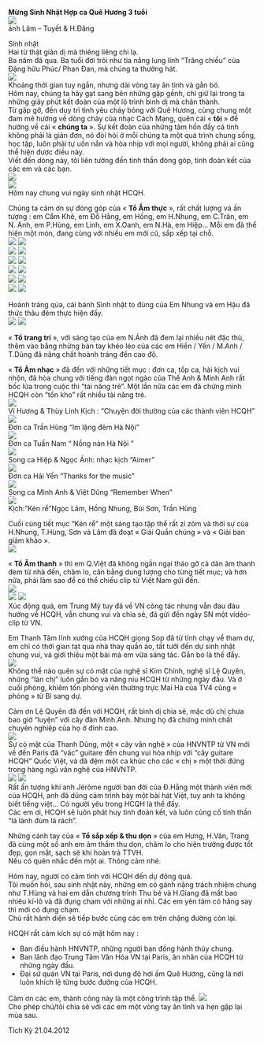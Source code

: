 <!--
title: Sinh nhật HCQH 3 tuổi
author:  Nguyễn Tích Kỳ
-->

**Mừng Sinh Nhật Hợp ca Quê Hương 3 tuổi**  
![](1-1.jpg)  
ảnh Lâm – Tuyết & H.Đăng
          
Sinh nhật  
Hai từ thật giản dị mà thiêng liêng chi lạ.  
Ba năm đã qua.
Ba tuổi đời trôi như tia nắng lung linh ”Trăng chiều”  của Đặng hữu Phúc/ Phan Đan, mà chúng ta thường hát.  
![](1-3.jpg)  
Khoảng thời gian tuy ngắn, nhưng dài vòng tay ân tình và gắn bó.  
Hôm nay, chúng ta hãy gạt sang bên những gập gềnh, chỉ giữ lại trong ta những giây phút kết đoàn của một lộ trình bình dị mà chân thành.  
Từ gặp gỡ, đến duy trì tình yêu cháy bỏng với Quê Hương, cùng chung một đam mê hướng về dòng chảy của nhạc Cách Mạng, quên cái « **tôi** » để hướng về cái « **chúng ta** ». Sự kết đoàn của những tâm hồn đầy cá tính không phải là giản đơn, nó đòi hỏi ở mỗi chúng ta một quá trình chung sống, học tập, luôn phải tự uốn nắn và hòa nhịp với mọi người, không phải ai cũng thể hiện được điều này.  
Viết đến dòng này, tôi liên tưởng đến tinh thần đóng góp, tình đoàn kết của các em và các bạn.  
![](1-5.jpg)  
![](1-6.jpg)  
Hôm nay chung vui ngày sinh nhật HCQH.  

Chúng ta cảm ơn sự đóng góp của « **Tổ Ẩm thực** », rất chất lượng và ấn tượng : em Cẩm Khê, em Đỗ Hằng, em Hồng, em H.Nhung, em C.Trân, em N. Ánh, em P.Hùng, em Linh, em X.Oanh, em N.Hà, em Hiệp... Mỗi em đã thể hiện một món, đang cùng với nhiều em mới cũ, sắp xếp tại chỗ.  
![](1-8.jpg) ![](1-9.jpg)  
![](1-10.jpg) ![](1-11.jpg)  
![](1-12.jpg) ![](1-13.jpg)  
![](1-14.jpg) ![](1-15.jpg)  
![](1-16.jpg) ![](1-17.jpg)  
![](1-18.jpg) ![](1-19.jpg)  

Hoành tráng qúa, cái bánh Sinh nhật to đùng của Em Nhung và em Hậu đã thức thâu đêm thực hiện đấy.  
![](1-20.jpg)  ![](1-21.jpg)

« **Tổ trang trí** », với sáng tạo của em N.Ánh đã đem lại nhiều nét đặc thù, thêm vào bằng những bàn tay khéo léo của các em Hiền /  Yến / M.Anh / T.Dũng đã nâng chất hoành tráng đến cao độ.

« **Tổ Âm nhạc** » đã đến với những tiết mục : đơn ca, tốp ca, hài kịch vui nhộn, đã hòa chung với tiếng đàn ngọt ngào của Thế Anh & Minh Anh rất bốc lửa trong cuộc thi  “tài năng trẻ”. Một lần nữa các em đã chứng minh HCQH còn “tồn kho” rất nhiều tài năng trẻ.  
![](1-22.jpg)  
Vi Hương & Thùy Linh  Kịch : “Chuyện đời thường của các thành viên HCQH”  
![](1-23.jpg)  
Đơn ca Trần Hùng “Im lặng đêm Hà Nội”  
![](1-24.jpg)  
Đơn ca Tuấn Nam “ Nồng nàn Hà Nội ”  
![](1-25.jpg)  
Song ca Hiệp  &  Ngọc Ánh: nhạc kịch “Aimer”  
![](1-26.jpg)  
Đơn ca Hải Yến “Thanks for the music”  
![](1-27.jpg)  
Song ca Minh Anh & Việt Dũng “Remember When”  
![](1-28.jpg)  
Kịch:”Kén rể”Ngọc Lâm, Hồng Nhung, Bùi Sơn, Trần Hùng

Cuối cùng tiết mục “Kén rể” một sáng tạo tập thể rất zí zỏm và thời sự của H.Nhung, T.Hùng, Sơn và Lâm đã đoạt  « Giải Quần chúng » và « Giải ban giám khảo ».  
![](1-29.jpg)

« **Tổ Âm thanh** » thì em Q.Việt đã không ngần ngại tháo gỡ cả dàn âm thanh đem từ nhà đến, chăm lo, cân bằng dung lượng cho từng tiết mục; và hơn nữa, phải làm sao để có thể chiếu clip từ Việt Nam gửi đến.  
![](1-31.jpg)  
![](1-32.jpg) ![](1-33.jpg)  
Xúc động quá, em Trung Mỹ tuy đã về VN công tác nhưng vẫn đau đáu hướng về HCQH, vẫn chung vui và chia sẻ, đã gửi đến ngày SN một vidéo-clip từ VN.  

Em Thanh Tâm lĩnh xướng của HCQH giọng Sop đã từ tỉnh chạy về tham dự, em chỉ có thời gian tạt qua nhà thay quần áo, tất tưởi đến dự sinh nhật chung vui, và giới thiệu một bài mà em vừa sáng tác. Gắn bó là thế đấy.  
![](1-34.jpg)  
Không thể nào quên sự có mặt của nghệ sĩ Kim Chính, nghệ sĩ Lệ Quyên, những “làn chị” luôn gắn bó và nâng niu HCQH từ những ngày đầu. Và ở cuối phòng, khiêm tốn phóng viên thường trực Mai Hà của TV4 cũng « phóng » từ Bỉ sang dự.  

Cảm ơn Lệ Quyên đã đến với HCQH, rất bình dị chia sẻ, mặc dù chị chưa bao giờ “luyện” với cây đàn Minh.Anh. Nhưng họ đã chứng minh chất chuyên nghiệp của họ ở đỉnh cao.  
![](1-35.jpg)  
Sự có mặt của Thanh Dũng, một « cây văn nghệ » của HNVNTP từ VN mới về đến Paris  đã “vác”  guitare đến chung vui hòa nhịp với “cây guitare HCQH” Quốc Việt, và đã đệm một ca khúc cho các « chị » một thời đứng trong hàng ngũ văn nghệ của HNVNTP.  
![](1-36.jpg) ![](1-37.jpg)  
Rất ấn tượng khi anh Jérôme người bạn đời của Đ.Hằng một thành viên mới của HCQH, anh đã dũng cảm trình bày một bài hát Việt, tuy anh ta không biết tiếng việt… Có người yêu trong HCQH là thế đấy.  
Các em ơi, HCQH sẽ luôn phát huy tình đoàn kết, và luôn củng cố tinh thần “lá lành đùm lá rách”.

Những cánh tay của « **Tổ sắp xếp & thu dọn** » của em Hưng, H.Vân, Trang đã cùng một số anh em âm thầm thu dọn, chăm lo cho hiện trường được tốt đẹp, gọn mắt, sạch sẽ khi hoàn trả TTVH.  
Nếu có quên nhắc đến một ai. Thông cảm nhé.
 
Hôm nay, người có cảm tình với HCQH đến dự đông quá.  
Tôi muốn hỏi, sau sinh nhật này, những em có gánh nặng trách nhiệm chung như T.Hùng và hai em dẫn chương trình Thu bé và H.Giang đã mất bao nhiêu kí-lô và đã đụng cham với những ai nhỉ. Các em yên tâm có hăng say thì mới có đụng chạm.  
Chú rất hãnh diện sẽ tiếp bước cùng các em trên chặng đường còn lại.
 
HCQH rất cảm kích sự có mặt hôm nay :
* Ban điều hành HNVNTP, những người bạn đồng hành thủy chung.
* Ban lãnh đạo Trung Tâm Văn Hóa VN tại Paris, ân nhân của HCQH từ những ngày đầu.
* Đại sứ quán VN tại Paris, nơi dung độ hơi ấm Quê Hương, cũng là nơi luôn khích lệ từng bước đường của HCQH.

Cảm ơn các em, thành công này là một công trình tập thể.
![](1-38.jpg)  
Cho phép chú/tôi chia sẻ với các em một vòng tay ân tình và hẹn gặp lại mùa sau.
 
Tích Kỳ
21.04.2012